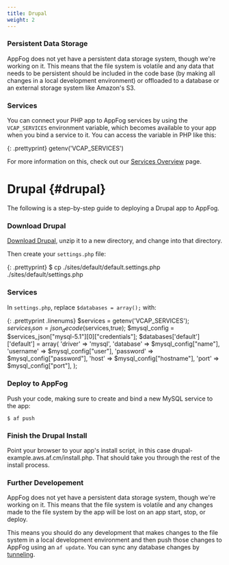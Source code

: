 ```yaml
---
title: Drupal
weight: 2
---
```


### Persistent Data Storage

AppFog does not yet have a persistent data storage system, though we're working on it. This means that the file system is volatile and any data that needs to be persistent should be included in the code base (by making all changes in a local development environment) or offloaded to a database or an external storage system like Amazon's S3.  

### Services

You can connect your PHP app to AppFog services by using the `VCAP_SERVICES` environment variable, which becomes available to your app when you bind a service to it. You can access the variable in PHP like this: 

{: .prettyprint}
    getenv('VCAP_SERVICES')

For more information on this, check out our [Services Overview](/services/overview) page.

# Drupal {#drupal}

The following is a step-by-step guide to deploying a Drupal app to AppFog.

### Download Drupal

[Download Drupal](http://drupal.org/project/download/), unzip it to a new directory, and change into that directory.

Then create your `settings.php` file:

{: .prettyprint}
    $ cp ./sites/default/default.settings.php ./sites/default/settings.php

### Services

In `settings.php`, replace `$databases = array();` with:

{: .prettyprint .linenums}
    $services = getenv('VCAP_SERVICES'); 
    $services_json = json_decode($services,true); 
    $mysql_config = $services_json["mysql-5.1"][0]["credentials"]; 
    $databases['default']['default'] = array( 
        'driver' => 'mysql',
        'database' => $mysql_config["name"],
        'username' => $mysql_config["user"],
        'password' => $mysql_config["password"],
        'host' => $mysql_config["hostname"],
        'port' => $mysql_config["port"],
    );

### Deploy to AppFog

Push your code, making sure to create and bind a new MySQL service to the app:

    $ af push

### Finish the Drupal Install

Point your browser to your app's install script, in this case drupal-example.aws.af.cm/install.php. That should take you through the rest of the install process. 

### Further Developement

AppFog does not yet have a persistent data storage system, though we're working on it. This means that the file system is volatile and any changes made to the file system by the app will be lost on an app start, stop, or deploy. 

This means you should do any development that makes changes to the file system in a local development environment and then push those changes to AppFog using an `af update`. You can sync any database changes by [tunneling](/services/tunneling).
